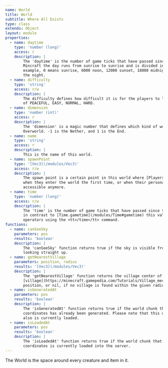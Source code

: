 ```yaml
---
name: World
title: World
subtitle: Where All Exists
type: class
extends: Object
layout: module
properties:
  - name: daytime
    type: 'number (long)'
    access: r
    description: |
        The 'daytime' is the number of game ticks that have passed since the last sunrise. In
        Mincraft the day runs from sunrise to sunrise and is divided into 24000 game ticks. For
        example, 0 means sunrise, 6000 noon, 12000 sunset, 18000 midnight, and 23999 is the end of
        the night.
  - name: difficulty
    type: 'string'
    access: r/w
    description: |
        The difficulty defines how difficult it is for the players to live in this world. This is one
        of PEACEFUL, EASY, NORMAL, HARD.
  - name: dimension
    type: 'number (int)'
    access: r
    description: |
        The 'dimension' is a magic number that defines which kind of world this is. 0 means the
        Overworld. -1 is the Nether, and 1 is the End.
  - name: name
    type: 'string'
    access: r
    description: |
        This is the name of this world.
  - name: spawnPoint
    type: '[Vec3](/modules/Vec3)'
    access: r/w
    description: |
        The spawn point is a certain point in this world where [Players](/module/Player) will spawn
        when they enter the world the first time, or when their personal spawn point is somehow not
        accessible anymore.
  - name: time
    type: 'number (long)'
    access: r/w
    description: |
        The 'time' is the number of game ticks that have passed since the world has been created. But
        in contrast to [Time.gametime](/modules/Time#gametime) this value can be modified by
        operators using the <tt>/time</tt> command.
functions:
  - name: canSeeSky
    parameters: pos
    results: 'boolean'
    description: |
        The 'canSeeSky' function returns true if the sky is visible from the given position when
        looking straight up.
  - name: getNearestVillage
    parameters: position, radius
    results: '[Vec3](/modules/Vec3)'
    description: |
        The 'getNearestVillage' function returns the village center of the nearest
        [village](https://minecraft.gamepedia.com/Tutorials/Village_mechanics) relative to the given
        position, or nil, if no village is found within the given radius.
  - name: isGeneratedAt
    parameters: pos
    results: 'boolean'
    description: |
        The 'isGeneratedAt' function returns true if the world chunk that contains the given world
        coordinates has already been generated. Please note that this doesn't imply that this chunk
        also is currently loaded.
  - name: isLoadedAt
    parameters: pos
    results: 'boolean'
    description: |
        The 'isLoadedAt' function returns true if the world chunk that contains the given world
        coordinates is currently loaded into the server.
---
```


The World is the space around every creature and item in it.
